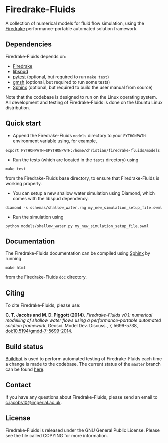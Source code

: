 # Firedrake-Fluids

A collection of numerical models for fluid flow simulation, using the [Firedrake](http://www.firedrakeproject.org) performance-portable automated solution framework.

## Dependencies

Firedrake-Fluids depends on:
* [Firedrake](http://firedrakeproject.org)
* [libspud](https://launchpad.net/spud)
* [pytest](http://pytest.org) (optional, but required to run `make test`)
* [gmsh](http://geuz.org/gmsh/) (optional, but required to run some tests)
* [Sphinx](http://sphinx-doc.org/) (optional, but required to build the user manual from source)

Note that the codebase is designed to run on the Linux operating system. All development and testing of Firedrake-Fluids is done on the Ubuntu Linux distribution.

## Quick start
* Append the Firedrake-Fluids `models` directory to your `PYTHONPATH` environment variable using, for example,

```
export PYTHONPATH=$PYTHONPATH:/home/christian/firedrake-fluids/models
```

* Run the tests (which are located in the `tests` directory) using

```
make test
```

from the Firedrake-Fluids base directory, to ensure that Firedrake-Fluids is working properly.

* You can setup a new shallow water simulation using Diamond, which comes with the libspud dependency.

```
diamond -s schemas/shallow_water.rng my_new_simulation_setup_file.swml
```

* Run the simulation using

```
python models/shallow_water.py my_new_simulation_setup_file.swml
```

## Documentation

The Firedrake-Fluids documentation can be compiled using [Sphinx](http://sphinx-doc.org/) by running

```
make html
```

from the Firedrake-Fluids `doc` directory.

## Citing

To cite Firedrake-Fluids, please use:

**C. T. Jacobs and M. D. Piggott (2014)**. *Firedrake-Fluids v0.1: numerical modelling of shallow water flows using a performance-portable automated solution framework*, Geosci. Model Dev. Discuss., 7, 5699-5738, [doi:10.5194/gmdd-7-5699-2014](http://dx.doi.org/10.5194/gmdd-7-5699-2014).

## Build status

[Buildbot](http://buildbot.net/) is used to perform automated testing of Firedrake-Fluids each time a change is made to the codebase. The current status of the `master` branch can be found [here](http://buildbot-ocean.ese.ic.ac.uk:8080/builders/firedrake-fluids).

## Contact

If you have any questions about Firedrake-Fluids, please send an email to <c.jacobs10@imperial.ac.uk>.

## License

Firedrake-Fluids is released under the GNU General Public License. Please see the file called COPYING for more information.

